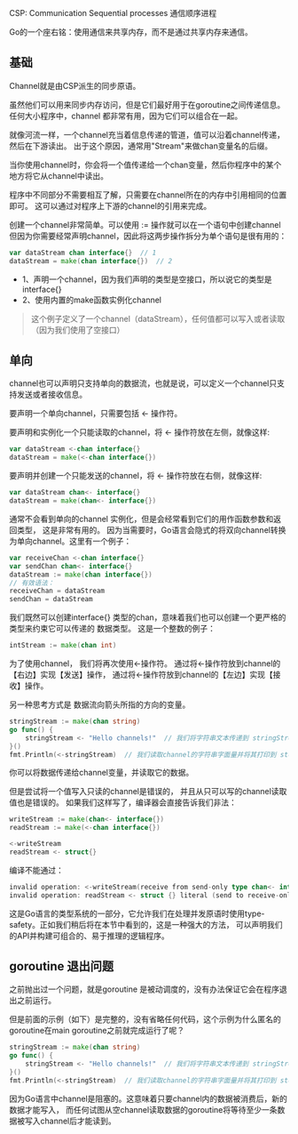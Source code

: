 CSP: Communication Sequential processes 通信顺序进程

Go的一个座右铭：使用通信来共享内存，而不是通过共享内存来通信。

## 基础
Channel就是由CSP派生的同步原语。

虽然他们可以用来同步内存访问，但是它们最好用于在goroutine之间传递信息。
任何大小程序中，channel 都非常有用，因为它们可以组合在一起。

就像河流一样，一个channel充当着信息传递的管道，值可以沿着channel传递，然后在下游读出。
出于这个原因，通常用"Stream"来做chan变量名的后缀。

当你使用channel时，你会将一个值传递给一个chan变量，然后你程序中的某个地方将它从channel中读出。

程序中不同部分不需要相互了解，只需要在channel所在的内存中引用相同的位置即可。
这可以通过对程序上下游的channel的引用来完成。

创建一个channel非常简单。可以使用 := 操作就可以在一个语句中创建channel
但因为你需要经常声明channel，因此将这两步操作拆分为单个语句是很有用的：
```go
var dataStream chan interface{}  // 1
dataStream = make(chan interface{})  // 2
```
- 1、声明一个channel，因为我们声明的类型是空接口，所以说它的类型是interface{}
- 2、使用内置的make函数实例化channel

> 这个例子定义了一个channel（dataStream），任何值都可以写入或者读取（因为我们使用了空接口）

## 单向
channel也可以声明只支持单向的数据流，也就是说，可以定义一个channel只支持发送或者接收信息。

要声明一个单向channel，只需要包括 <- 操作符。

要声明和实例化一个只能读取的channel，将 <- 操作符放在左侧，就像这样:
```go
var dataStream <-chan interface{}
dataStream = make(<-chan interface{})
```
要声明并创建一个只能发送的channel，将 <- 操作符放在右侧，就像这样:
```go
var dataStream chan<- interface{}
dataStream = make(chan<- interface{})
```

通常不会看到单向的channel 实例化，但是会经常看到它们的用作函数参数和返回类型，
这是非常有用的。
因为当需要时，Go语言会隐式的将双向channel转换为单向channel。这里有一个例子：
```go
var receiveChan <-chan interface{}
var sendChan chan<- interface{}
dataStream := make(chan interface{})
// 有效语法：
receiveChan = dataStream
sendChan = dataStream
```

我们既然可以创建interface{} 类型的chan，意味着我们也可以创建一个更严格的类型来约束它可以传递的
数据类型。
这是一个整数的例子：
```go
intStream := make(chan int)
```
为了使用channel， 我们将再次使用<-操作符。
通过将<-操作符放到channel的【右边】实现【发送】操作，
通过将<-操作符放到channel的【左边】实现【接收】操作。

另一种思考方式是 数据流向箭头所指的方向的变量。
```go
stringStream := make(chan string)
go func() {
	stringStream <- "Hello channels!"  // 我们将字符串文本传递到 stringStream channel
}()
fmt.Println(<-stringStream)  // 我们读取channel的字符串字面量并将其打印到 stdout
```
你可以将数据传递给channel变量，并读取它的数据。

但是尝试将一个值写入只读的channel是错误的，
并且从只可以写的channel读取值也是错误的。
如果我们这样写了，编译器会直接告诉我们非法：
```go
writeStream := make(chan<- interface{})
readStream := make(<-chan interface{})

<-writeStream
readStream <- struct{}
```
编译不能通过：
```go
invalid operation: <-writeStream(receive from send-only type chan<- interface{})
invalid operation: readStream <- struct {} literal (send to receive-only type <-chan interface{})
```
这是Go语言的类型系统的一部分，它允许我们在处理并发原语时使用type-safety。正如我们稍后将在本节中看到的，这是一种强大的方法，
可以声明我们的API并构建可组合的、易于推理的逻辑程序。

## goroutine 退出问题
之前抛出过一个问题，就是goroutine 是被动调度的，没有办法保证它会在程序退出之前运行。

但是前面的示例（如下）是完整的，没有省略任何代码，这个示例为什么匿名的goroutine在main goroutine之前就完成运行了呢？
```go
stringStream := make(chan string)
go func() {
	stringStream <- "Hello channels!"  // 我们将字符串文本传递到 stringStream channel
}()
fmt.Println(<-stringStream)  // 我们读取channel的字符串字面量并将其打印到 stdout
```
因为Go语言中channel是阻塞的。这意味着只要channel内的数据被消费后，新的数据才能写入，
而任何试图从空channel读取数据的goroutine将等待至少一条数据被写入channel后才能读到。







